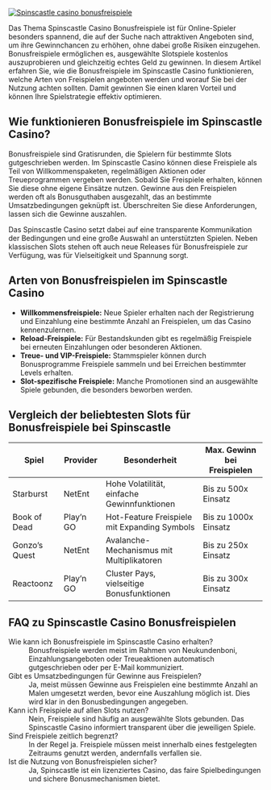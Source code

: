[![Spinscastle casino bonusfreispiele](https://123-caf.pages.dev/gitsignup.png)](https://vrmoo.ru/Bt82HjjY)

<p>Das Thema Spinscastle Casino Bonusfreispiele ist für Online-Spieler besonders spannend, die auf der Suche nach attraktiven Angeboten sind, um ihre Gewinnchancen zu erhöhen, ohne dabei große Risiken einzugehen. Bonusfreispiele ermöglichen es, ausgewählte Slotspiele kostenlos auszuprobieren und gleichzeitig echtes Geld zu gewinnen. In diesem Artikel erfahren Sie, wie die Bonusfreispiele im Spinscastle Casino funktionieren, welche Arten von Freispielen angeboten werden und worauf Sie bei der Nutzung achten sollten. Damit gewinnen Sie einen klaren Vorteil und können Ihre Spielstrategie effektiv optimieren.</p>  <h2>Wie funktionieren Bonusfreispiele im Spinscastle Casino?</h2> <p>Bonusfreispiele sind Gratisrunden, die Spielern für bestimmte Slots gutgeschrieben werden. Im Spinscastle Casino können diese Freispiele als Teil von Willkommenspaketen, regelmäßigen Aktionen oder Treueprogrammen vergeben werden. Sobald Sie Freispiele erhalten, können Sie diese ohne eigene Einsätze nutzen. Gewinne aus den Freispielen werden oft als Bonusguthaben ausgezahlt, das an bestimmte Umsatzbedingungen geknüpft ist. Überschreiten Sie diese Anforderungen, lassen sich die Gewinne auszahlen.</p>  <p>Das Spinscastle Casino setzt dabei auf eine transparente Kommunikation der Bedingungen und eine große Auswahl an unterstützten Spielen. Neben klassischen Slots stehen oft auch neue Releases für Bonusfreispiele zur Verfügung, was für Vielseitigkeit und Spannung sorgt.</p>  <h2>Arten von Bonusfreispielen im Spinscastle Casino</h2> <ul>   <li><strong>Willkommensfreispiele:</strong> Neue Spieler erhalten nach der Registrierung und Einzahlung eine bestimmte Anzahl an Freispielen, um das Casino kennenzulernen.</li>   <li><strong>Reload-Freispiele:</strong> Für Bestandskunden gibt es regelmäßig Freispiele bei erneuten Einzahlungen oder besonderen Aktionen.</li>   <li><strong>Treue- und VIP-Freispiele:</strong> Stammspieler können durch Bonusprogramme Freispiele sammeln und bei Erreichen bestimmter Levels erhalten.</li>   <li><strong>Slot-spezifische Freispiele:</strong> Manche Promotionen sind an ausgewählte Spiele gebunden, die besonders beworben werden.</li> </ul>  <h2>Vergleich der beliebtesten Slots für Bonusfreispiele bei Spinscastle</h2> <table>   <thead>     <tr>       <th>Spiel</th>       <th>Provider</th>       <th>Besonderheit</th>       <th>Max. Gewinn bei Freispielen</th>     </tr>   </thead>   <tbody>     <tr>       <td>Starburst</td>       <td>NetEnt</td>       <td>Hohe Volatilität, einfache Gewinnfunktionen</td>       <td>Bis zu 500x Einsatz</td>     </tr>     <tr>       <td>Book of Dead</td>       <td>Play’n GO</td>       <td>Hot-Feature Freispiele mit Expanding Symbols</td>       <td>Bis zu 1000x Einsatz</td>     </tr>     <tr>       <td>Gonzo’s Quest</td>       <td>NetEnt</td>       <td>Avalanche-Mechanismus mit Multiplikatoren</td>       <td>Bis zu 250x Einsatz</td>     </tr>     <tr>       <td>Reactoonz</td>       <td>Play’n GO</td>       <td>Cluster Pays, vielseitige Bonusfunktionen</td>       <td>Bis zu 300x Einsatz</td>     </tr>   </tbody> </table>  <h2>FAQ zu Spinscastle Casino Bonusfreispielen</h2> <dl>   <dt>Wie kann ich Bonusfreispiele im Spinscastle Casino erhalten?</dt>   <dd>Bonusfreispiele werden meist im Rahmen von Neukundenboni, Einzahlungsangeboten oder Treueaktionen automatisch gutgeschrieben oder per E-Mail kommuniziert.</dd>    <dt>Gibt es Umsatzbedingungen für Gewinne aus Freispielen?</dt>   <dd>Ja, meist müssen Gewinne aus Freispielen eine bestimmte Anzahl an Malen umgesetzt werden, bevor eine Auszahlung möglich ist. Dies wird klar in den Bonusbedingungen angegeben.</dd>    <dt>Kann ich Freispiele auf allen Slots nutzen?</dt>   <dd>Nein, Freispiele sind häufig an ausgewählte Slots gebunden. Das Spinscastle Casino informiert transparent über die jeweiligen Spiele.</dd>    <dt>Sind Freispiele zeitlich begrenzt?</dt>   <dd>In der Regel ja. Freispiele müssen meist innerhalb eines festgelegten Zeitraums genutzt werden, andernfalls verfallen sie.</dd>    <dt>Ist die Nutzung von Bonusfreispielen sicher?</dt>   <dd>Ja, Spinscastle ist ein lizenziertes Casino, das faire Spielbedingungen und sichere Bonusmechanismen bietet.</dd> </dl>